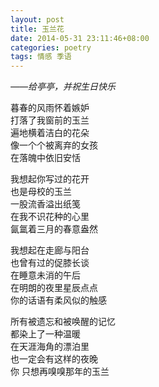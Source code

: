 ```yaml
---
layout: post
title: 玉兰花
date: 2014-05-31 23:11:46+08:00
categories: poetry
tags: 情感 季语
---
```


*——给亭亭，并祝生日快乐*

暮春的风雨怀着嫉妒  
打落了我窗前的玉兰  
遍地横着洁白的花朵  
像一个个被离弃的女孩  
在落魄中依旧安恬

我想起你写过的花开  
也是母校的玉兰  
一股流香溢出纸笺  
在我不识花种的心里  
氤氲着三月的春意盎然

我想起在走廊与阳台  
也曾有过的促膝长谈  
在睡意未消的午后  
在明朗的夜里星辰点点  
你的话语有柔风似的触感

所有被遗忘和被唤醒的记忆  
都染上了一种温暖  
在天涯海角的漂泊里  
也一定会有这样的夜晚  
你 只想再嗅嗅那年的玉兰
